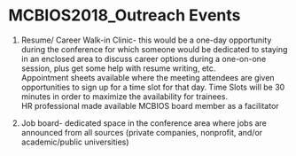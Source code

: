 # MCBIOS2018_Outreach Events

1) Resume/ Career Walk-in Clinic- this would be a one-day opportunity during the conference for which someone would be dedicated to staying in an enclosed area to discuss career options during a one-on-one session, plus get some help with resume writing, etc.  
Appointment sheets available where the meeting attendees are given opportunities to sign up for a time slot for that day.  Time Slots will be 30 minutes in order to maximize the availability for trainees.   
HR professional made available 
MCBIOS board member as a facilitator 

2) Job board- dedicated space in the conference area where jobs are announced from all sources (private companies, nonprofit, and/or academic/public universities)

